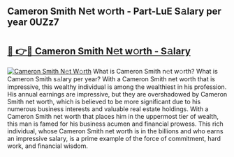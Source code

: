 ## Cameron Smith N𝚎t w𝚘rth - Part-LuE S𝚊lary per year 0UZz7

# <h2><a href="http://gc2grr.nevu.top/?p=Cameron+Smith">🔗 👉🔴 Cameron Smith N𝚎t w𝚘rth - S𝚊lary</a></h2>

[![Cameron Smith N𝚎t W𝚘rth](https://i.imgur.com/Oavwk0R.jpeg)](http://gc2grr.nevu.top/?p=Cameron+Smith)
What is Cameron Smith n𝚎t w𝚘rth? What is Cameron Smith s𝚊lary per year?
With a Cameron Smith net worth that is impressive, this wealthy individual is among the wealthiest in his profession. His annual earnings are impressive, but they are overshadowed by Cameron Smith net worth, which is believed to be more significant due to his numerous business interests and valuable real estate holdings. With a Cameron Smith net worth that places him in the uppermost tier of wealth, this man is famed for his business acumen and financial prowess. This rich individual, whose Cameron Smith net worth is in the billions and who earns an impressive salary, is a prime example of the force of commitment, hard work, and financial wisdom.
